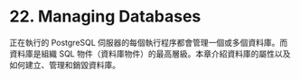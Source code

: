 # 22. Managing Databases

正在執行的 PostgreSQL 伺服器的每個執行程序都會管理一個或多個資料庫。而資料庫是組織 SQL 物件（資料庫物件）的最高層級。本章介紹資料庫的屬性以及如何建立、管理和銷毀資料庫。

